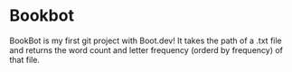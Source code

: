 # Bookbot

BookBot is my first git project with Boot.dev! It takes the path of a .txt file and returns the word count and letter frequency (orderd by frequency) of that file.
